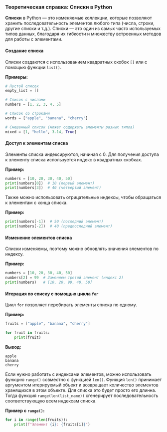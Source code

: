 ### Теоретическая справка: Списки в Python

**Списки** в Python — это изменяемые коллекции, которые позволяют хранить последовательность элементов любого типа (числа, строки, другие списки и т.д.). Списки — это один из самых часто используемых типов данных, благодаря их гибкости и множеству встроенных методов для работы с элементами.

#### Создание списка

Списки создаются с использованием квадратных скобок `[]` или с помощью функции `list()`.

**Примеры:**
```python
# Пустой список
empty_list = []

# Список с числами
numbers = [1, 2, 3, 4, 5]

# Список со строками
words = ["apple", "banana", "cherry"]

# Смешанный список (может содержать элементы разных типов)
mixed = [1, "hello", 3.14, True]
```

#### Доступ к элементам списка

Элементы списка индексируются, начиная с 0. Для получения доступа к элементу списка используется индекс в квадратных скобках.

**Пример:**
```python
numbers = [10, 20, 30, 40, 50]
print(numbers[0])  # 10 (первый элемент)
print(numbers[3])  # 40 (четвертый элемент)
```

Также можно использовать отрицательные индексы, чтобы обращаться к элементам с конца списка.

**Пример:**
```python
print(numbers[-1])  # 50 (последний элемент)
print(numbers[-2])  # 40 (предпоследний элемент)
```

#### Изменение элементов списка

Списки изменяемы, поэтому можно обновлять значения элементов по индексу.

**Пример:**
```python
numbers = [10, 20, 30, 40, 50]
numbers[2] = 99  # Заменяем третий элемент (индекс 2)
print(numbers)   # [10, 20, 99, 40, 50]
```

#### Итерация по списку с помощью цикла `for`

Цикл `for` позволяет перебирать элементы списка по одному.

**Пример:**
```python
fruits = ["apple", "banana", "cherry"]

for fruit in fruits:
    print(fruit)
```

**Вывод:**
```
apple
banana
cherry
```

Если нужно работать с индексами элементов, можно использовать функцию `range()` совместно с функцией `len()`. Функция `len()` принимает аргументом итерируемый  объект и возвращает количество элементов хранящихся в этом объекте. Для списка это будет просто его длинна. Тогда функция `range(len(list_name))` сгенерирует последовательность соответствующую всем индексам списка.

**Пример с `range()`:**
```python
for i in range(len(fruits)):
    print(f"Элемент {i}: {fruits[i]}")
```
